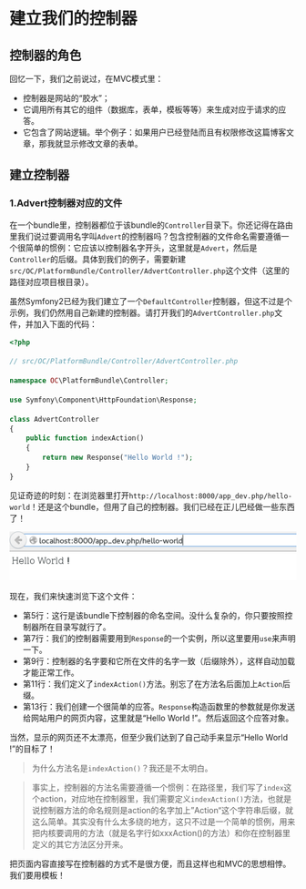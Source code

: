 # 建立我们的控制器 #

## 控制器的角色 ##

回忆一下，我们之前说过，在MVC模式里：

- 控制器是网站的“胶水”；
- 它调用所有其它的组件（数据库，表单，模板等等）来生成对应于请求的应答。
- 它包含了网站逻辑。举个例子：如果用户已经登陆而且有权限修改这篇博客文章，那我就显示修改文章的表单。

## 建立控制器 ##

### 1.Advert控制器对应的文件 ###

在一个bundle里，控制器都位于该bundle的`Controller`目录下。你还记得在路由里我们说过要调用名字叫`Advert`的控制器吗？包含控制器的文件命名需要遵循一个很简单的惯例：它应该以控制器名字开头，这里就是`Advert`，然后是`Controller`的后缀。具体到我们的例子，需要新建`src/OC/PlatformBundle/Controller/AdvertController.php`这个文件（这里的路径对应项目根目录）。

虽然Symfony2已经为我们建立了一个`DefaultController`控制器，但这不过是个示例，我们仍然用自己新建的控制器。请打开我们的`AdvertController.php`文件，并加入下面的代码：

``` php
<?php

// src/OC/PlatformBundle/Controller/AdvertController.php

namespace OC\PlatformBundle\Controller;

use Symfony\Component\HttpFoundation\Response;

class AdvertController
{
    public function indexAction()
    {
        return new Response("Hello World !");
    }
}
```

见证奇迹的时刻：在浏览器里打开`http://localhost:8000/app_dev.php/hello-world`！还是这个bundle，但用了自己的控制器。我们已经在正儿巴经做一些东西了！

![](./images/hello_world.png)

现在，我们来快速浏览下这个文件：

- 第5行：这行是该bundle下控制器的命名空间。没什么复杂的，你只要按照控制器所在目录写就行了。
- 第7行：我们的控制器需要用到`Response`的一个实例，所以这里要用`use`来声明一下。
- 第9行：控制器的名字要和它所在文件的名字一致（后缀除外），这样自动加载才能正常工作。
- 第11行：我们定义了`indexAction()`方法。别忘了在方法名后面加上`Action`后缀。
- 第13行：我们创建一个很简单的应答。`Response`构造函数里的参数就是你发送给网站用户的网页内容，这里就是“Hello World !”。然后返回这个应答对象。

当然，显示的网页还不太漂亮，但至少我们达到了自己动手来显示“Hello World !”的目标了！

> 为什么方法名是`indexAction()`？我还是不太明白。

> 事实上，控制器的方法名需要遵循一个惯例：在路径里，我们写了`index`这个action，对应地在控制器里，我们需要定义`indexAction()`方法，也就是说控制器方法的命名规则是action的名字加上”Action“这个字符串后缀，就这么简单。其实没有什么太多绕的地方，这只不过是一个简单的惯例，用来把内核要调用的方法（就是名字行如xxxAction()的方法）和你在控制器里定义的其它方法区分开来。

把页面内容直接写在控制器的方式不是很方便，而且这样也和MVC的思想相悖。我们要用模板！




